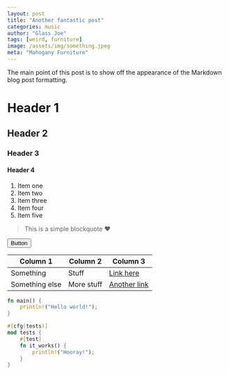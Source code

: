 ```yaml
---
layout: post
title: "Another fantastic post"
categories: music
author: "Glass Joe"
tags: [weird, furniture]
image: /assets/img/something.jpeg
meta: "Mahogany Furniture"
---
```


The main point of this post is to show off the appearance of the Markdown blog
post formatting.

# Header 1

## Header 2

### Header 3

#### Header 4

1. Item one
2. Item two
3. Item three
4. Item four
5. Item five

> This is a simple blockquote :heart:

<i class="fab fa-btc" alt="Bitcoin"></i>

<button class="button is-primary" alt="Some random button">Button</button>

Column 1       | Column 2   | Column 3
---------------|------------|------------------
Something      | Stuff      | [Link here](#)
Something else | More stuff | [Another link](#)

```rust
fn main() {
    println!("Hello world!");
}

#[cfg(tests)]
mod tests {
    #[test]
    fn it_works() {
        println!("Hooray!");
    }
}
```
